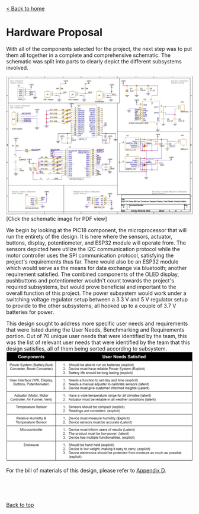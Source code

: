 [< Back to home](./index.md)

# Hardware Proposal

With all of the components selected for the project, the next step was to put them all together in a complete and comprehensive schematic. The schematic was split into parts to clearly depict the different subsystems involved.

[![Team 304 Schematic](./images/design-ideation-images/Team304UpdatedSchematic.JPG "Hardware Proposal JPG Image")](./images/design-ideation-images/Team304UpdatedSchematic.pdf "Hardware Proposal")
[Click the schematic image for PDF view]

We begin by looking at the PIC18 component, the microprocessor that will run the entirety of the design. It is here where the sensors, actuator, buttons, display, potentiometer, and ESP32 module will operate from. The sensors depicted here utilize the I2C communication protocol while the motor controller uses the SPI communication protocol, satisfying the project's requirements thus far. There would also be an ESP32 module which would serve as the means for data exchange via bluetooth; another requirement satisfied. The combined components of the OLED display, pushbuttons and potentiometer wouldn't count towards the project's required subsystems, but would prove beneficial and important to the overall function of this project. The power subsystem would work under a switching voltage regulator setup between a 3.3 V and 5 V regulator setup to provide to the other subsystems, all hooked up to a couple of 3.7 V batteries for power.

This design sought to address more specific user needs and requirements that were listed during the User Needs, Benchmarking and Requirements portion. Out of 70 unique user needs that were identified by the team, this was the list of relevant user needs that were identified by the team that this design satisfies, all of them being sorted according to subsystem.
![Design User Needs](./images/design-ideation-images/Selected_Design_User_Needs_Table.JPG "Selected Design User Needs")

For the bill of materials of this design, please refer to [Appendix D](./Appendix-D.md).

&nbsp;

&nbsp;

[Back to top](#top)
